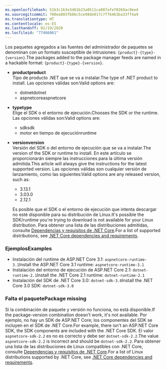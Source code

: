 ```yaml
---
ms.openlocfilehash: 51b3c1b3e3d61b23a0511ca807afef0269ac9ee4
ms.sourcegitcommit: 700ea803fb06c5ce98de017c7f76463ba33ff4a9
ms.translationtype: HT
ms.contentlocale: es-ES
ms.lasthandoff: 02/19/2020
ms.locfileid: "77466061"
---
```


<span data-ttu-id="1c296-101">Los paquetes agregados a las fuentes del administrador de paquetes se denominan con un formato susceptible de intrusiones: `{product}-{type}-{version}`.</span><span class="sxs-lookup"><span data-stu-id="1c296-101">The packages added to the package manager feeds are named in a hackable format: `{product}-{type}-{version}`.</span></span>

- <span data-ttu-id="1c296-102">**product**</span><span class="sxs-lookup"><span data-stu-id="1c296-102">**product**</span></span>\
<span data-ttu-id="1c296-103">Tipo de producto .NET que se va a instalar.</span><span class="sxs-lookup"><span data-stu-id="1c296-103">The type of .NET product to install.</span></span> <span data-ttu-id="1c296-104">Las opciones válidas son:</span><span class="sxs-lookup"><span data-stu-id="1c296-104">Valid options are:</span></span>

  - <span data-ttu-id="1c296-105">dotnet</span><span class="sxs-lookup"><span data-stu-id="1c296-105">dotnet</span></span>
  - <span data-ttu-id="1c296-106">aspnetcore</span><span class="sxs-lookup"><span data-stu-id="1c296-106">aspnetcore</span></span>

- <span data-ttu-id="1c296-107">**type**</span><span class="sxs-lookup"><span data-stu-id="1c296-107">**type**</span></span>\
<span data-ttu-id="1c296-108">Elige el SDK o el entorno de ejecución.</span><span class="sxs-lookup"><span data-stu-id="1c296-108">Chooses the SDK or the runtime.</span></span> <span data-ttu-id="1c296-109">Las opciones válidas son:</span><span class="sxs-lookup"><span data-stu-id="1c296-109">Valid options are:</span></span>

  - <span data-ttu-id="1c296-110">sdk</span><span class="sxs-lookup"><span data-stu-id="1c296-110">sdk</span></span>
  - <span data-ttu-id="1c296-111">motor en tiempo de ejecución</span><span class="sxs-lookup"><span data-stu-id="1c296-111">runtime</span></span>

- <span data-ttu-id="1c296-112">**version**</span><span class="sxs-lookup"><span data-stu-id="1c296-112">**version**</span></span>\
<span data-ttu-id="1c296-113">Versión del SDK o del entorno de ejecución que se va a instalar.</span><span class="sxs-lookup"><span data-stu-id="1c296-113">The version of the SDK or runtime to install.</span></span> <span data-ttu-id="1c296-114">En este artículo se proporcionarán siempre las instrucciones para la última versión admitida.</span><span class="sxs-lookup"><span data-stu-id="1c296-114">This article will always give the instructions for the latest supported version.</span></span> <span data-ttu-id="1c296-115">Las opciones válidas son cualquier versión de lanzamiento, como las siguientes:</span><span class="sxs-lookup"><span data-stu-id="1c296-115">Valid options are any released version, such as:</span></span>

  - <span data-ttu-id="1c296-116">3.1</span><span class="sxs-lookup"><span data-stu-id="1c296-116">3.1</span></span>
  - <span data-ttu-id="1c296-117">3.0</span><span class="sxs-lookup"><span data-stu-id="1c296-117">3.0</span></span>
  - <span data-ttu-id="1c296-118">2.1</span><span class="sxs-lookup"><span data-stu-id="1c296-118">2.1</span></span>

  <span data-ttu-id="1c296-119">Es posible que el SDK o el entorno de ejecución que intenta descargar no esté disponible para su distribución de Linux.</span><span class="sxs-lookup"><span data-stu-id="1c296-119">It's possible the SDK/runtime you're trying to download is not available for your Linux distribution.</span></span> <span data-ttu-id="1c296-120">Para obtener una lista de las distribuciones admitidas, consulte [Dependencias y requisitos de .NET Core](../dependencies.md?pivots=os-linux).</span><span class="sxs-lookup"><span data-stu-id="1c296-120">For a list of supported distributions, see [.NET Core dependencies and requirements](../dependencies.md?pivots=os-linux).</span></span>

### <a name="examples"></a><span data-ttu-id="1c296-121">Ejemplos</span><span class="sxs-lookup"><span data-stu-id="1c296-121">Examples</span></span>

- <span data-ttu-id="1c296-122">Instalación del runtime de ASP.NET Core 3.1: `aspnetcore-runtime-3.1`</span><span class="sxs-lookup"><span data-stu-id="1c296-122">Install the ASP.NET Core 3.1 runtime: `aspnetcore-runtime-3.1`</span></span>
- <span data-ttu-id="1c296-123">Instalación del entorno de ejecución de ASP.NET Core 2.1: `dotnet-runtime-2.1`</span><span class="sxs-lookup"><span data-stu-id="1c296-123">Install the .NET Core 2.1 runtime: `dotnet-runtime-2.1`</span></span>
- <span data-ttu-id="1c296-124">Instalación del SDK de .NET Core 3.0: `dotnet-sdk-3.0`</span><span class="sxs-lookup"><span data-stu-id="1c296-124">Install the .NET Core 3.0 SDK: `dotnet-sdk-3.0`</span></span>

### <a name="package-missing"></a><span data-ttu-id="1c296-125">Falta el paquete</span><span class="sxs-lookup"><span data-stu-id="1c296-125">Package missing</span></span>

<span data-ttu-id="1c296-126">Si la combinación de paquete y versión no funciona, no está disponible.</span><span class="sxs-lookup"><span data-stu-id="1c296-126">If the package-version combination doesn't work, it's not available.</span></span> <span data-ttu-id="1c296-127">Por ejemplo, no hay un SDK de ASP.NET Core; los componentes del SDK se incluyen en el SDK de .NET Core.</span><span class="sxs-lookup"><span data-stu-id="1c296-127">For example, there isn't an ASP.NET Core SDK, the SDK components are included with the .NET Core SDK.</span></span> <span data-ttu-id="1c296-128">El valor `aspnetcore-sdk-2.2` es no es correcto y debe ser `dotnet-sdk-2.2`.</span><span class="sxs-lookup"><span data-stu-id="1c296-128">The value `aspnetcore-sdk-2.2` is incorrect and should be `dotnet-sdk-2.2`.</span></span> <span data-ttu-id="1c296-129">Para obtener una lista de las distribuciones de Linux compatibles con .NET Core, consulte [Dependencias y requisitos de .NET Core](../dependencies.md?pivots=os-linux).</span><span class="sxs-lookup"><span data-stu-id="1c296-129">For a list of Linux distributions supported by .NET Core, see [.NET Core dependencies and requirements](../dependencies.md?pivots=os-linux).</span></span>
